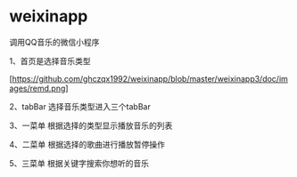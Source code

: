 # weixinapp
调用QQ音乐的微信小程序

1、首页是选择音乐类型

[https://github.com/ghczqx1992/weixinapp/blob/master/weixinapp3/doc/images/remd.png]

2、tabBar 选择音乐类型进入三个tabBar

3、一菜单 根据选择的类型显示播放音乐的列表

4、二菜单 根据选择的歌曲进行播放暂停操作

5、三菜单 根据关键字搜索你想听的音乐
